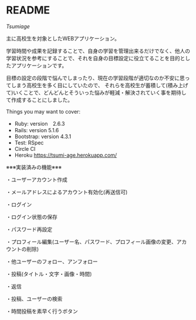 # README
*Tsumiage*

主に高校生を対象としたWEBアプリケーション。

学習時間や成果を記録することで、自身の学習を管理出来るだけでなく、他人の学習状況を参考にすることで、それを自身の目標設定に役立てることを目的としたアプリケーションです。

目標の設定の段階で悩んでしまったり、現在の学習段階が適切なのか不安に思ってしまう高校生を多く目にしていたので、
それらを高校生が蓄積して(積み上げて)いくことで、どんどんとそういった悩みが軽減・解決されていく事を期待して作成することにしました。

Things you may want to cover:

* Ruby:  version　2.6.3
* Rails: version 5.1.6
* Bootstrap: version 4.3.1
* Test: RSpec
* Circle CI
* Heroku
  https://tsumi-age.herokuapp.com/

※※※実装済みの機能※※※

・ユーザーアカウント作成

・メールアドレスによるアカウント有効化(再送信可)

・ログイン

・ログイン状態の保存

・パスワード再設定

・プロフィール編集(ユーザー名、パスワード、プロフィール画像の変更、アカウントの削除)

・他ユーザーのフォロー、アンフォロー

・投稿(タイトル・文字・画像・時間)

・返信

・投稿、ユーザーの検索

・時間投稿を素早く行うボタン
